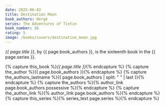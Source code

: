 ```yaml
---
date: 2025-06-02
title: Destination Moon
book_authors: Hergé
series: The Adventures of Tintin
book_number: 16
rating: 5
image: /books/covers/destination_moon.jpg
---
```


<cite class="book-title">{{ page.title }}</cite>, by <span
class="author-name">{{ page.book_authors }}</span>, is the sixteenth book in
the <span class="book-series">{{ page.series }}</span>.

{% capture this_book %}<cite class="book-title">{{ page.title }}</cite>{% endcapture %}
{% capture the_author %}<span class="author-name">{{ page.book_authors }}</span>{% endcapture %}
{% capture the_authors_lastname %}<span class="author-name">{{ page.book_authors | split: " " | last }}</span>{% endcapture %}
{% capture the_authors %}{% author_link page.book_authors possessive %}{% endcapture %}
{% capture the_author_link %}{% author_link page.book_authors %}{% endcapture %}
{% capture this_series %}{% series_text page.series %}{% endcapture %}
